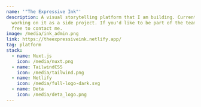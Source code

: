 ```yaml
---
name: '"The Expressive Ink"'
description: A visual storytelling platform that I am building. Currently
  working on it as a side project. If you'd like to be part of the team, feel
  free to contact me.
image: /media/ink_admin.png
link: https://theexpressiveink.netlify.app/
tag: platform
stack:
  - name: Nuxt.js
    icon: /media/nuxt.png
  - name: TailwindCSS
    icon: /media/tailwind.png
  - name: Netlify
    icon: /media/full-logo-dark.svg
  - name: Deta
    icon: /media/deta_logo.png
---
```


